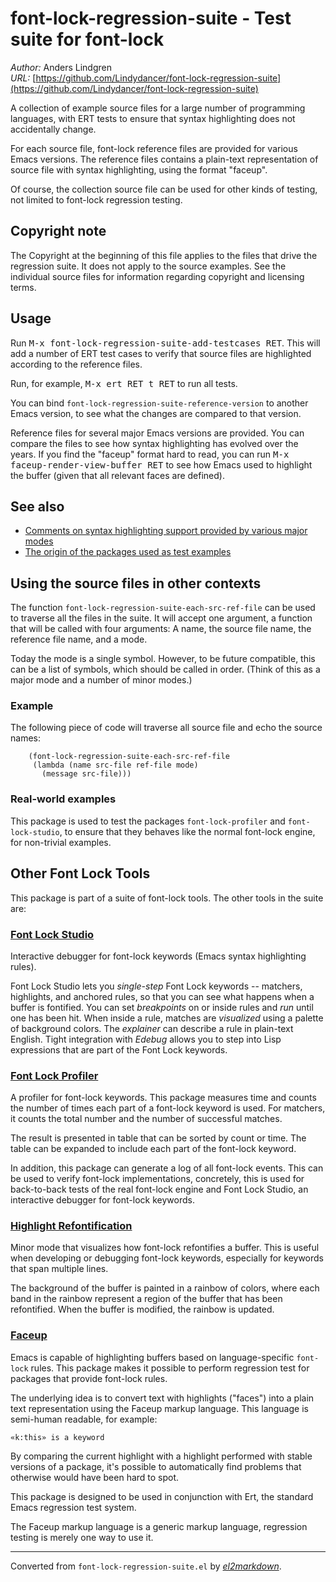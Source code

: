 # font-lock-regression-suite - Test suite for font-lock

*Author:* Anders Lindgren<br>
*URL:* [https://github.com/Lindydancer/font-lock-regression-suite](https://github.com/Lindydancer/font-lock-regression-suite)<br>

A collection of example source files for a large number of
programming languages, with ERT tests to ensure that syntax
highlighting does not accidentally change.

For each source file, font-lock reference files are provided for
various Emacs versions.  The reference files contains a plain-text
representation of source file with syntax highlighting, using the
format "faceup".

Of course, the collection source file can be used for other kinds
of testing, not limited to font-lock regression testing.

## Copyright note

The Copyright at the beginning of this file applies to the files
that drive the regression suite. It does not apply to the source
examples.  See the individual source files for information
regarding copyright and licensing terms.

## Usage

Run <kbd>M-x font-lock-regression-suite-add-testcases RET</kbd>. This will
add a number of ERT test cases to verify that source files are
highlighted according to the reference files.

Run, for example, <kbd>M-x ert RET t RET</kbd> to run all tests.

You can bind `font-lock-regression-suite-reference-version` to
another Emacs version, to see what the changes are compared to that
version.

Reference files for several major Emacs versions are provided.
You can compare the files to see how syntax highlighting has
evolved over the years.  If you find the "faceup" format hard to
read, you can run <kbd>M-x faceup-render-view-buffer RET</kbd> to see how
Emacs used to highlight the buffer (given that all relevant faces
are defined).

## See also

- [Comments on syntax highlighting support provided by various
  major modes](doc/CommentsOnMajorModes.org)
- [The origin of the packages used as test
  examples](doc/PackageSources.org)

## Using the source files in other contexts

The function `font-lock-regression-suite-each-src-ref-file` can be
used to traverse all the files in the suite. It will accept one
argument, a function that will be called with four arguments: A
name, the source file name, the reference file name, and a mode.

Today the mode is a single symbol. However, to be future
compatible, this can be a list of symbols, which should be called
in order. (Think of this as a major mode and a number of minor
modes.)

### Example

The following piece of code will traverse all source file and echo
the source names:

        (font-lock-regression-suite-each-src-ref-file
         (lambda (name src-file ref-file mode)
           (message src-file)))

### Real-world examples

This package is used to test the packages `font-lock-profiler` and
`font-lock-studio`, to ensure that they behaves like the normal
font-lock engine, for non-trivial examples.

## Other Font Lock Tools

This package is part of a suite of font-lock tools.  The other
tools in the suite are:

### [Font Lock Studio](https://github.com/Lindydancer/font-lock-studio)

Interactive debugger for font-lock keywords (Emacs syntax
highlighting rules).

Font Lock Studio lets you *single-step* Font Lock keywords --
matchers, highlights, and anchored rules, so that you can see what
happens when a buffer is fontified. You can set *breakpoints* on or
inside rules and *run* until one has been hit. When inside a rule,
matches are *visualized* using a palette of background colors. The
*explainer* can describe a rule in plain-text English. Tight
integration with *Edebug* allows you to step into Lisp expressions
that are part of the Font Lock keywords.

### [Font Lock Profiler](https://github.com/Lindydancer/font-lock-profiler)

A profiler for font-lock keywords.  This package measures time and
counts the number of times each part of a font-lock keyword is
used.  For matchers, it counts the total number and the number of
successful matches.

The result is presented in table that can be sorted by count or
time.  The table can be expanded to include each part of the
font-lock keyword.

In addition, this package can generate a log of all font-lock
events.  This can be used to verify font-lock implementations,
concretely, this is used for back-to-back tests of the real
font-lock engine and Font Lock Studio, an interactive debugger for
font-lock keywords.

### [Highlight Refontification](https://github.com/Lindydancer/highlight-refontification)

Minor mode that visualizes how font-lock refontifies a buffer.
This is useful when developing or debugging font-lock keywords,
especially for keywords that span multiple lines.

The background of the buffer is painted in a rainbow of colors,
where each band in the rainbow represent a region of the buffer
that has been refontified.  When the buffer is modified, the
rainbow is updated.

### [Faceup](https://github.com/Lindydancer/faceup)

Emacs is capable of highlighting buffers based on language-specific
`font-lock` rules. This package makes it possible to perform
regression test for packages that provide font-lock rules.

The underlying idea is to convert text with highlights ("faces")
into a plain text representation using the Faceup markup
language. This language is semi-human readable, for example:

    «k:this» is a keyword

By comparing the current highlight with a highlight performed with
stable versions of a package, it's possible to automatically find
problems that otherwise would have been hard to spot.

This package is designed to be used in conjunction with Ert, the
standard Emacs regression test system.

The Faceup markup language is a generic markup language, regression
testing is merely one way to use it.


---
Converted from `font-lock-regression-suite.el` by [*el2markdown*](https://github.com/Lindydancer/el2markdown).

